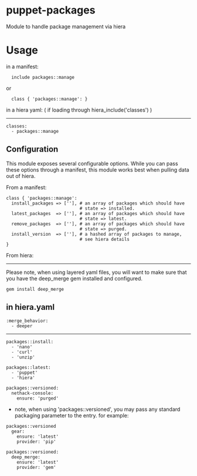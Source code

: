 puppet-packages
===============

Module to handle package management via hiera

# Usage

in a manifest:
```
  include packages::manage
```
or
```
  class { 'packages::manage': }
```
in a hiera yaml: ( if loading through hiera_include('classes') )

---
```
classes:
  - packages::manage
```
## Configuration

This module exposes several configurable options.  While you can pass
these options through a manifest, this module works best when pulling
data out of hiera.

From a manifest:
```
class { 'packages::manage':
  install_packages => [''], # an array of packages which should have
                            # state => installed.
  latest_packages  => [''], # an array of packages which should have
                            # state => latest.
  remove_packages  => [''], # an array of packages which should have
                            # state => purged.
  install_version  => [''], # a hashed array of packages to manage,
                            # see hiera details
}
```
From hiera:

----------------------------

 Please note, when using layered yaml files, you will want to make
  sure that you have the deep_merge gem installed and configured.
```
gem install deep_merge
```
## in hiera.yaml
```
:merge_behavior:
  - deeper
```
----------------------------
```
packages::install:
  - 'nano'
  - 'curl'
  - 'unzip'

packages::latest:
  - 'puppet'
  - 'hiera'

packages::versioned:
  nethack-console:
    ensure: 'purged'
```
- note, when using 'packages::versioned', you may pass any standard
  packaging parameter to the entry. for example:
```
packages::versioned
  gear:
    ensure: 'latest'
    provider: 'pip'

packages::versioned:
  deep_merge:
    ensure: 'latest'
    provider: 'gem'
```

